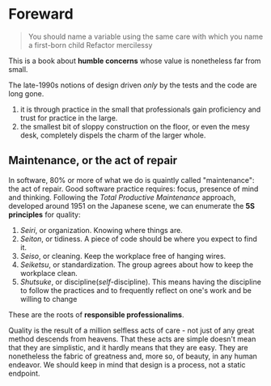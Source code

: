 # Foreward
>You should name a variable using the same care with which you name a first-born child
>Refactor mercilessy

This is a book about **humble concerns** whose value is nonetheless far from small.

The late-1990s notions of design driven *only* by the tests and the code are long gone.

1. it is through practice in the small that professionals gain proficiency and trust for practice in the large.
2. the smallest bit of sloppy construction on the floor, or even the mesy desk, completely dispels the charm of the larger whole.

## Maintenance, or the act of repair
In software, 80% or more of what we do is quaintly called "maintenance": the act of repair.
Good software practice requires: focus, presence of mind and thinking. Following the *Total Productive Maintenance* approach, developed around 1951 on the Japanese scene, we can enumerate the **5S principles** for quality:
  1. *Seiri*, or organization. Knowing where things are.
  2. *Seiton*, or tidiness. A piece of code should be where you expect to find it.
  3. *Seiso*, or cleaning. Keep the workplace free of hanging wires.
  4. *Seiketsu*, or standardization. The group agrees about how to keep the workplace clean.
  5. *Shutsuke*, or discipline(*self*-discipline). This means having the discipline to follow the practices and to frequently reflect on one's work and be willing to change

  These are the roots of **responsible professionalims**.

  Quality is the result of a million selfless acts of care - not just of any great method descends from heavens. That these acts are simple doesn't mean that they are simplistic, and it hardly means that they are easy. They are nonetheless the fabric of greatness and, more so, of beauty, in any human endeavor.
  We should keep in mind that design is a process, not a static endpoint.
